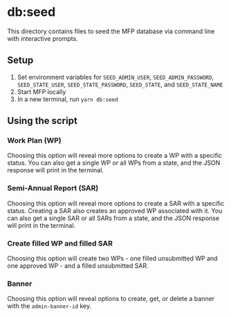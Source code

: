 # db:seed

This directory contains files to seed the MFP database via command line with interactive prompts.

## Setup

1. Set environment variables for `SEED_ADMIN_USER`, `SEED_ADMIN_PASSWORD`, `SEED_STATE_USER`, `SEED_STATE_PASSWORD`, `SEED_STATE`, and `SEED_STATE_NAME`
2. Start MFP locally
3. In a new terminal, run `yarn db:seed`

## Using the script

### Work Plan (WP)

Choosing this option will reveal more options to create a WP with a specific status. You can also get a single WP or all WPs from a state, and the JSON response will print in the terminal.

### Semi-Annual Report (SAR)

Choosing this option will reveal more options to create a SAR with a specific status. Creating a SAR also creates an approved WP associated with it. You can also get a single SAR or all SARs from a state, and the JSON response will print in the terminal.

### Create filled WP and filled SAR

Choosing this option will create two WPs - one filled unsubmitted WP and one approved WP - and a filled unsubmitted SAR.

### Banner

Choosing this option will reveal options to create, get, or delete a banner with the `admin-banner-id` key.
